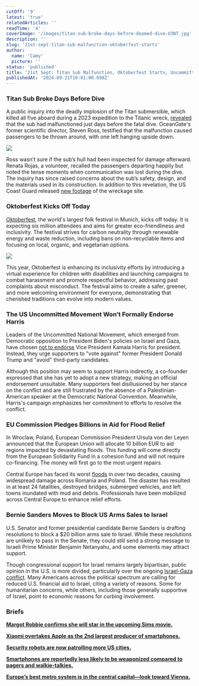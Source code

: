 ```yaml
---
cutOff: '9'
latest: 'true'
relatedArticles: ''
readTime: '4'
coverImage: '/images/titan-sub-broke-days-before-doomed-dive-U3NT.jpg'
description: ''
slug: '21st-sept-titan-sub-malfunction-oktoberfest-starts'
author:
  name: 'Camy'
  picture: ''
status: 'published'
title: '21st Sept: Titan Sub Malfunction, Oktoberfest Starts, Uncommitted won’t Commit'
publishedAt: '2024-09-21T10:01:00.698Z'
---
```


### Titan Sub Broke Days Before Dive

A public inquiry into the deadly implosion of the Titan submersible, which killed all five aboard during a 2023 expedition to the Titanic wreck, [revealed](https://www.bbc.com/news/articles/c70w81ly299o) that the sub had malfunctioned just days before the fatal dive. OceanGate's former scientific director, Steven Ross, testified that the malfunction caused passengers to be thrown around, with one left hanging upside down.

![](/images/titan-sub-broke-days-before-doomed-dive-k0MD.jpg)

Ross wasn’t sure if the sub’s hull had been inspected for damage afterward. Renata Rojas, a volunteer, recalled the passengers departing happily but noted the tense moments when communication was lost during the dive. The inquiry has since raised concerns about the sub’s safety, design, and the materials used in its construction. In addition to this revelation, the US Coast Guard released [new footage](https://www.youtube.com/watch?v=fg2qTQEkTOk) of the wreckage site.

### Oktoberfest Kicks Off Today

[Oktoberfest](https://www.oktoberfest.de/en), the world's largest folk festival in Munich, kicks off today. It is expecting six million attendees and aims for greater eco-friendliness and inclusivity. The festival strives for carbon neutrality through renewable energy and waste reduction, including bans on non-recyclable items and focusing on local, organic, and vegetarian options.

![](/images/oktoberfest-starts-saturday-gyNj.jpg)

This year, Oktoberfest is enhancing its inclusivity efforts by introducing a virtual experience for children with disabilities and launching campaigns to combat harassment and promote respectful behavior, addressing past complaints about misconduct. The festival aims to create a safer, greener, and more welcoming environment for everyone, demonstrating that cherished traditions can evolve into modern values.

### The US Uncommitted Movement Won’t Formally Endorse Harris

Leaders of the Uncommitted National Movement, which emerged from Democratic opposition to President Biden's policies on Israel and Gaza, have chosen [not to endorse](https://x.com/uncommittedmvmt/status/1836760479517270218) Vice President Kamala Harris for president. Instead, they urge supporters to "vote against" former President Donald Trump and "avoid" third-party candidates.

Although this position may seem to support Harris indirectly, a co-founder expressed that she has yet to adopt a new strategy, making an official endorsement unsuitable. Many supporters feel disillusioned by her stance on the conflict and are still frustrated by the absence of a Palestinian-American speaker at the Democratic National Convention. Meanwhile, Harris's campaign emphasizes her commitment to efforts to resolve the conflict.

### EU Commission Pledges Billions in Aid for Flood Relief

In Wroclaw, Poland, European Commission President Ursula von der Leyen announced that the European Union will allocate 10 billion EUR to aid regions impacted by devastating floods. This funding will come directly from the European Solidarity Fund in a cohesion fund and will not require co-financing. The money will first go to the most urgent repairs.

Central Europe has faced its worst [floods](https://apnews.com/article/central-europe-floods-poland-wroclaw-oder-czech-c7b9901872be8706baca1d662098bde9) in over two decades, causing widespread damage across Romania and Poland. The disaster has resulted in at least 24 fatalities, destroyed bridges, submerged vehicles, and left towns inundated with mud and debris. Professionals have been mobilized across Central Europe to enhance relief efforts.

### Bernie Sanders Moves to Block US Arms Sales to Israel

U.S. Senator and former presidential candidate Bernie Sanders is drafting resolutions to block a $20 billion arms sale to Israel. While these resolutions are unlikely to pass in the Senate, they could still send a strong message to Israeli Prime Minister Benjamin Netanyahu, and some elements may attract support.

Though congressional support for Israel remains largely bipartisan, public opinion in the U.S. is more divided, particularly over the ongoing [Israel-Gaza conflict](https://apnews.com/article/us-un-israel-hamas-war-gaza-c28906d65480c177b641a8e6676e80fe). Many Americans across the political spectrum are calling for reduced U.S. financial aid to Israel, citing a variety of reasons. Some for humanitarian concerns, while others, including those generally supportive of Israel, point to economic reasons for curbing involvement.

### Briefs

[**Margot Robbie confirms she will star in the upcoming Sims movie.**](https://exclaim.ca/film/article/the-sims-movie-gets-boost-from-barbie-team)

[**Xiaomi overtakes Apple as the 2nd largest producer of smartphones.**](https://www.counterpointresearch.com/insights/xiaomi-overtakes-apple-to-become-worlds-no-2-smartphone-brand-in-aug/)

[**Security robots are now patrolling more US cities.**](https://edition.cnn.com/2024/08/25/us/security-robots-human-guards/index.html)

[**Smartphones are reportedly less likely to be weaponized compared to pagers and walkie-talkies.**](https://www.wired.com/story/exploding-pagers-hezbollah-phones/)

[**Europe’s best metro system is in the central capital—look toward Vienna.**](https://www.euronews.com/travel/2024/09/13/from-oslo-to-budapest-these-are-the-best-and-worst-metro-systems-in-europe)